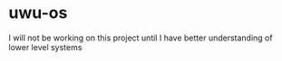 # uwu-os
I will not be working on this project until I have better understanding of lower level systems
